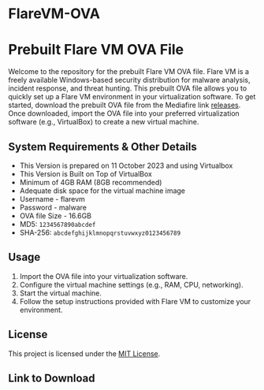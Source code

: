 # FlareVM-OVA

# Prebuilt Flare VM OVA File

Welcome to the repository for the prebuilt Flare VM OVA file. Flare VM is a freely available Windows-based security distribution for malware analysis, incident response, and threat hunting. This prebuilt OVA file allows you to quickly set up a Flare VM environment in your virtualization software. To get started, download the prebuilt OVA file from the Mediafire link [releases](https://github.com/your-username/your-repository/releases). Once downloaded, import the OVA file into your preferred virtualization software (e.g., VirtualBox) to create a new virtual machine.

## System Requirements & Other Details

- This Version is prepared on 11 October 2023 and using Virtualbox
- This Version is Built on Top of VirtualBox
- Minimum of 4GB RAM (8GB recommended)
- Adequate disk space for the virtual machine image
- Username - flarevm
- Password - malware
- OVA file Size - 16.6GB
- MD5: `1234567890abcdef`
- SHA-256: `abcdefghijklmnopqrstuvwxyz0123456789`

## Usage

1. Import the OVA file into your virtualization software.
2. Configure the virtual machine settings (e.g., RAM, CPU, networking).
3. Start the virtual machine.
4. Follow the setup instructions provided with Flare VM to customize your environment.

## License

This project is licensed under the [MIT License](LICENSE).

## Link to Download


